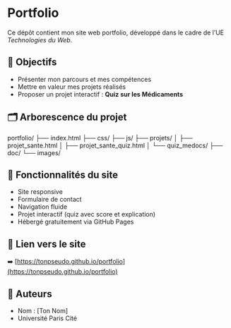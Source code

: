 # Portfolio

Ce dépôt contient mon site web portfolio, développé dans le cadre de l’UE *Technologies du Web*.

## 🚀 Objectifs
- Présenter mon parcours et mes compétences
- Mettre en valeur mes projets réalisés
- Proposer un projet interactif : **Quiz sur les Médicaments**

## 🗂️ Arborescence du projet

portfolio/
├── index.html
├── css/
├── js/
├── projets/
│ ├── projet_sante.html
│ ├── projet_sante_quiz.html
│ └── quiz_medocs/
├── doc/
└── images/


## 🎯 Fonctionnalités du site

- Site responsive
- Formulaire de contact
- Navigation fluide
- Projet interactif (quiz avec score et explication)
- Hébergé gratuitement via GitHub Pages

## 🔗 Lien vers le site
➡️ [https://tonpseudo.github.io/portfolio](https://tonpseudo.github.io/portfolio)

## 📄 Auteurs
- Nom : [Ton Nom]
- Université Paris Cité
